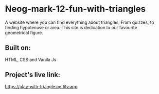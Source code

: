 # Neog-mark-12-fun-with-triangles

A website where you can find everything about triangles. From quizzes, to finding hypotenuse or area. This site is dedication to our favourite geometrical figure.

## Built on:
HTML, CSS and Vanila Js

## Project's live link:
https://play-with-triangle.netlify.app
